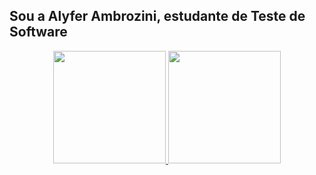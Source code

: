 ## Sou a Alyfer Ambrozini, estudante de Teste de Software
<div align="center">
  <a href="https://github.com/alyfer-ambrozini">
  <img height="180em" src="https://github-readme-stats.vercel.app/api?username=alyfer-ambrozini&show_icons=true&theme=dracula&include_all_commits=true&count_private=true"/>
  <img height="180em" src="https://github-readme-stats.vercel.app/api/top-langs/?username=alyfer-ambrozini&layout=compact&langs_count=7&theme=dracula"/>
</div>
